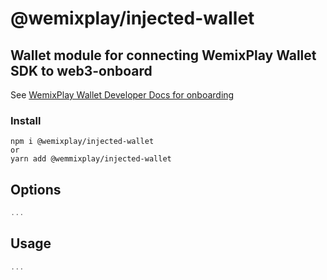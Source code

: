 # @wemixplay/injected-wallet

## Wallet module for connecting WemixPlay Wallet SDK to web3-onboard
See [WemixPlay Wallet Developer Docs for onboarding](https://wemadetree.gitbook.io/1.1.0-ko)

### Install

```
npm i @wemixplay/injected-wallet
or
yarn add @wemmixplay/injected-wallet
```

## Options

```typescript
...
```

## Usage

```typescript
...
```
